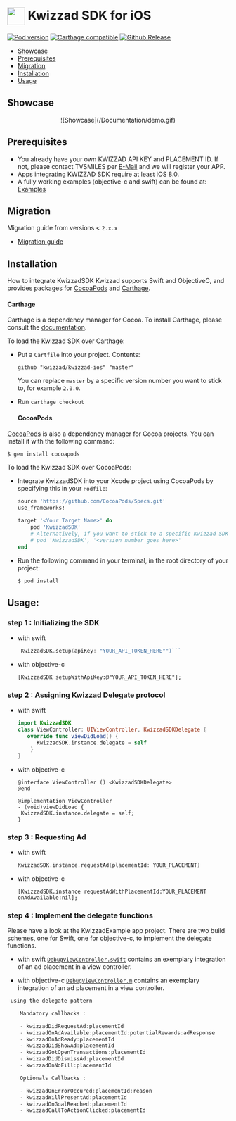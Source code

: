 <img align="center" src="https://kwizzad.com/assets/kwizzad_logo-ea8ef9f88e2dd51829c0497740a4f190ad1821acdbec71bef32d47d458143549.svg" alt="" width="40" height="40"> Kwizzad SDK for iOS
====================


[![Pod version](https://img.shields.io/cocoapods/v/KwizzadSDK.svg)](https://cocoapods.org/pods/KwizzadSDK) [![Carthage compatible](https://img.shields.io/badge/Carthage-compatible-4BC51D.svg?style=flat)](https://github.com/Carthage/Carthage)
[![Github Release](https://img.shields.io/github/release/kwizzad/kwizzad-ios.svg)](https://github.com/kwizzad/kwizzad-ios/releases)

- [Showcase](#Showcase)
- [Prerequisites](#Prerequisites)
- [Migration](#Migration)
- [Installation](#Installation)
- [Usage](#Usage)

## Showcase

<p align="center">
![Showcase](/Documentation/demo.gif)
</p>

## Prerequisites
- You already have your own KWIZZAD API KEY and PLACEMENT ID. If not, please contact TVSMILES per [E-Mail](mailto:it@tvsmiles.de) and we will register your APP.
- Apps integrating KWIZZAD SDK require at least iOS 8.0.
- A fully working examples (objective-c and swift) can be found at: [Examples](/KwizzadExample)

## Migration
Migration guide from versions < `2.x.x`

- [Migration guide](/Documentation/migration.md)

## Installation
How to integrate KwizzadSDK
Kwizzad supports Swift and ObjectiveC, and provides packages for [CocoaPods](http://cocoapods.org)
and [Carthage](https://github.com/Carthage/Carthage).


  #### Carthage

Carthage is a dependency manager for Cocoa. To install Carthage, please consult the
[documentation](https://github.com/Carthage/Carthage).

To load the Kwizzad SDK over Carthage:

- Put a `Cartfile` into your project. Contents:
  ```
  github "kwizzad/kwizzad-ios" "master"
  ```
  You can replace `master` by a specific version number you want to stick to, for example `2.0.0`.
- Run `carthage checkout`


  #### CocoaPods

[CocoaPods](http://cocoapods.org) is also a dependency manager for Cocoa projects.
You can install it with the following command:

```bash
$ gem install cocoapods
```

To load the Kwizzad SDK over CocoaPods:

- Integrate KwizzadSDK into your Xcode project using CocoaPods by specifying this in your `Podfile`:
  ```ruby
  source 'https://github.com/CocoaPods/Specs.git'
  use_frameworks!

  target '<Your Target Name>' do
      pod 'KwizzadSDK'
      # Alternatively, if you want to stick to a specific Kwizzad SDK version:
      # pod 'KwizzadSDK', '<version number goes here>'
  end
  ```
- Run the following command in your terminal, in the root directory of your project:
  ```bash
  $ pod install
  ```

## Usage:

### step 1 : Initializing the SDK

  - with swift
    ```Swift
     KwizzadSDK.setup(apiKey: "YOUR_API_TOKEN_HERE"")```

  - with objective-c
     ```objc
     [KwizzadSDK setupWithApiKey:@"YOUR_API_TOKEN_HERE"];
     ```

### step 2 : Assigning Kwizzad Delegate protocol

  - with swift
    ```swift
    import KwizzadSDK
    class ViewController: UIViewController, KwizzadSDKDelegate {
       override func viewDidLoad() {
          KwizzadSDK.instance.delegate = self
        }
    }
    ```

  - with objective-c
     ```objc
     @interface ViewController () <KwizzadSDKDelegate>
     @end

     @implementation ViewController
     - (void)viewDidLoad {
      KwizzadSDK.instance.delegate = self;
     }
    ```

### step 3 : Requesting Ad

  - with swift
      ```swift
      KwizzadSDK.instance.requestAd(placementId: YOUR_PLACEMENT)
      ```

  - with objective-c
       ```objc
       [KwizzadSDK.instance requestAdWithPlacementId:YOUR_PLACEMENT onAdAvailable:nil];
      ```

### step 4 : Implement the delegate functions

  Please have a look at the KwizzadExample app project. There are two build schemes, one for Swift, one for objective-c, to implement the delegate functions.

  - with swift
  [`DebugViewController.swift`](./KwizzadExample/KwizzadExample/DebugViewController.swift) contains an
  exemplary integration of an ad placement in a view controller.

  - with objective-c
  [`DebugViewController.m`](./KwizzadExample/KwizzadExample/DebugViewController.m) contains an exemplary integration of an ad placement in a view controller.

```swift    
 using the delegate pattern

    Mandatory callbacks :

    - kwizzadDidRequestAd:placementId
    - kwizzadOnAdAvailable:placementId:potentialRewards:adResponse
    - kwizzadOnAdReady:placementId
    - kwizzadDidShowAd:placementId
    - kwizzadGotOpenTransactions:placementId
    - kwizzadDidDismissAd:placementId
    - kwizzadOnNoFill:placementId

    Optionals Callbacks :

    - kwizzadOnErrorOccured:placementId:reason
    - kwizzadWillPresentAd:placementId
    - kwizzadOnGoalReached:placementId
    - kwizzadCallToActionClicked:placementId
```
